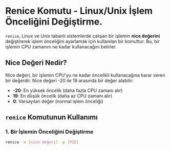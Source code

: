 # Renice Komutu - Linux/Unix İşlem Önceliğini Değiştirme.

`renice`, Linux ve Unix tabanlı sistemlerde çalışan bir işlemin **nice değerini** değiştirerek işlem önceliğini ayarlamak için kullanılan bir komuttur. Bu, bir işlemin CPU zamanını ne kadar kullanacağını belirler.

## Nice Değeri Nedir?

Nice değeri, bir işlemin CPU'yu ne kadar öncelikli kullanacağına karar veren bir değerdir. Nice değeri -20 ile 19 arasında bir değer alabilir:

- **-20**: En yüksek öncelik (daha fazla CPU zamanı alır)
- **19**: En düşük öncelik (daha az CPU zamanı alır)
- **0**: Varsayılan değer (normal işlem önceliği)

## `renice` Komutunun Kullanımı

### 1. Bir İşlemin Önceliğini Değiştirme

```sh
renice -n [nice-değeri] -p [PID]
